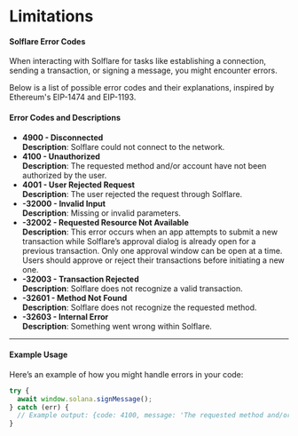 # Limitations

#### **Solflare Error Codes**

When interacting with Solflare for tasks like establishing a connection, sending a transaction, or signing a message, you might encounter errors.&#x20;

Below is a list of possible error codes and their explanations, inspired by Ethereum's EIP-1474 and EIP-1193.

#### **Error Codes and Descriptions**

* **4900 - Disconnected**\
  **Description**: Solflare could not connect to the network.
* **4100 - Unauthorized**\
  **Description**: The requested method and/or account have not been authorized by the user.
* **4001 - User Rejected Request**\
  **Description**: The user rejected the request through Solflare.
* **-32000 - Invalid Input**\
  **Description**: Missing or invalid parameters.
* **-32002 - Requested Resource Not Available**\
  **Description**: This error occurs when an app attempts to submit a new transaction while Solflare’s approval dialog is already open for a previous transaction. Only one approval window can be open at a time. Users should approve or reject their transactions before initiating a new one.
* **-32003 - Transaction Rejected**\
  **Description**: Solflare does not recognize a valid transaction.
* **-32601 - Method Not Found**\
  **Description**: Solflare does not recognize the requested method.
* **-32603 - Internal Error**\
  **Description**: Something went wrong within Solflare.

***

#### **Example Usage**

Here’s an example of how you might handle errors in your code:

```javascript
try {
  await window.solana.signMessage();
} catch (err) {
  // Example output: {code: 4100, message: 'The requested method and/or account has not been authorized by the user.'}
}
```

